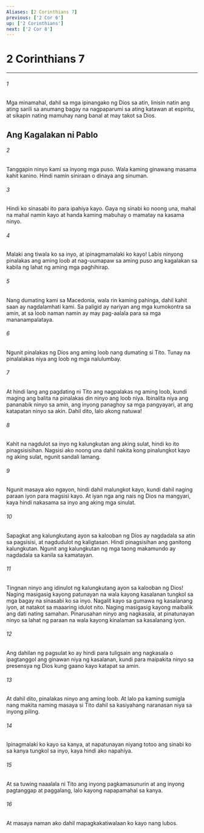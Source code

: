 ```yaml
---
Aliases: [2 Corinthians 7]
previous: ['2 Cor 6']
up: ['2 Corinthians']
next: ['2 Cor 8']
---
```

# 2 Corinthians 7

***

###### 1
Mga minamahal, dahil sa mga ipinangako ng Dios sa atin, linisin natin ang ating sarili sa anumang bagay na nagpaparumi sa ating katawan at espiritu, at sikapin nating mamuhay nang banal at may takot sa Dios.

## Ang Kagalakan ni Pablo 

###### 2
Tanggapin ninyo kami sa inyong mga puso. Wala kaming ginawang masama kahit kanino. Hindi namin siniraan o dinaya ang sinuman. 

###### 3
Hindi ko sinasabi ito para ipahiya kayo. Gaya ng sinabi ko noong una, mahal na mahal namin kayo at handa kaming mabuhay o mamatay na kasama ninyo. 

###### 4
Malaki ang tiwala ko sa inyo, at ipinagmamalaki ko kayo! Labis ninyong pinalakas ang aming loob at nag-uumapaw sa aming puso ang kagalakan sa kabila ng lahat ng aming mga paghihirap. 

###### 5
Nang dumating kami sa Macedonia, wala rin kaming pahinga, dahil kahit saan ay nagdalamhati kami. Sa paligid ay nariyan ang mga kumokontra sa amin, at sa loob naman namin ay may pag-aalala para sa mga mananampalataya. 

###### 6
Ngunit pinalakas ng Dios ang aming loob nang dumating si Tito. Tunay na pinalalakas niya ang loob ng mga nalulumbay. 

###### 7
At hindi lang ang pagdating ni Tito ang nagpalakas ng aming loob, kundi maging ang balita na pinalakas din ninyo ang loob niya. Ibinalita niya ang pananabik ninyo sa amin, ang inyong panaghoy sa mga pangyayari, at ang katapatan ninyo sa akin. Dahil dito, lalo akong natuwa! 

###### 8
Kahit na nagdulot sa inyo ng kalungkutan ang aking sulat, hindi ko ito pinagsisisihan. Nagsisi ako noong una dahil nakita kong pinalungkot kayo ng aking sulat, ngunit sandali lamang. 

###### 9
Ngunit masaya ako ngayon, hindi dahil malungkot kayo, kundi dahil naging paraan iyon para magsisi kayo. At iyan nga ang nais ng Dios na mangyari, kaya hindi nakasama sa inyo ang aking mga sinulat. 

###### 10
Sapagkat ang kalungkutang ayon sa kalooban ng Dios ay nagdadala sa atin sa pagsisisi, at nagdudulot ng kaligtasan. Hindi pinagsisihan ang ganitong kalungkutan. Ngunit ang kalungkutan ng mga taong makamundo ay nagdadala sa kanila sa kamatayan. 

###### 11
Tingnan ninyo ang idinulot ng kalungkutang ayon sa kalooban ng Dios! Naging masigasig kayong patunayan na wala kayong kasalanan tungkol sa mga bagay na sinasabi ko sa inyo. Nagalit kayo sa gumawa ng kasalanang iyon, at natakot sa maaaring idulot nito. Naging masigasig kayong maibalik ang dati nating samahan. Pinarusahan ninyo ang nagkasala, at pinatunayan ninyo sa lahat ng paraan na wala kayong kinalaman sa kasalanang iyon. 

###### 12
Ang dahilan ng pagsulat ko ay hindi para tuligsain ang nagkasala o ipagtanggol ang ginawan niya ng kasalanan, kundi para maipakita ninyo sa presensya ng Dios kung gaano kayo katapat sa amin. 

###### 13
At dahil dito, pinalakas ninyo ang aming loob. At lalo pa kaming sumigla nang makita naming masaya si Tito dahil sa kasiyahang naranasan niya sa inyong piling. 

###### 14
Ipinagmalaki ko kayo sa kanya, at napatunayan niyang totoo ang sinabi ko sa kanya tungkol sa inyo, kaya hindi ako napahiya. 

###### 15
At sa tuwing naaalala ni Tito ang inyong pagkamasunurin at ang inyong pagtanggap at paggalang, lalo kayong napapamahal sa kanya. 

###### 16
At masaya naman ako dahil mapagkakatiwalaan ko kayo nang lubos.
